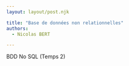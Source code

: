 ```yaml
---
layout: layout/post.njk

title: "Base de données non relationnelles"
authors:
  - Nicolas BERT

---
```


<!-- début résumé -->
BDD No SQL (Temps 2)
<!-- fin résumé -->